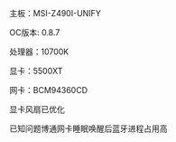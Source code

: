 主板：MSI-Z490I-UNIFY

OC版本: 0.8.7

处理器：10700K

显卡：5500XT

网卡：BCM94360CD

显卡风扇已优化

已知问题博通网卡睡眠唤醒后蓝牙进程占用高

